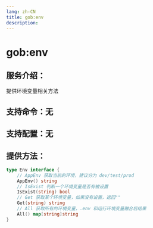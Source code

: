 ```yaml
---
lang: zh-CN
title: gob:env
description:
---
```

# gob:env

## 服务介绍：
提供环境变量相关方法
## 支持命令：无
## 支持配置：无

## 提供方法：
```go 
type Env interface {
	// AppEnv 获取当前的环境，建议分为 dev/test/prod
	AppEnv() string
	// IsExist 判断一个环境变量是否有被设置
	IsExist(string) bool
	// Get 获取某个环境变量，如果没有设置，返回""
	Get(string) string
	// All 获取所有的环境变量，.env 和运行环境变量融合后结果
	All() map[string]string
}
```
